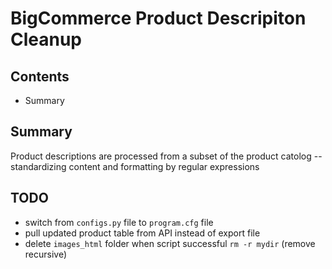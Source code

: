 # BigCommerce Product Descripiton Cleanup
## Contents

- Summary

## Summary

Product descriptions are processed from a subset of the product catolog -- standardizing content and formatting by regular expressions 

## TODO

- switch from `configs.py` file to `program.cfg` file
- pull updated product table from API instead of export file
- delete `images_html` folder when script successful `rm -r mydir` (remove recursive)